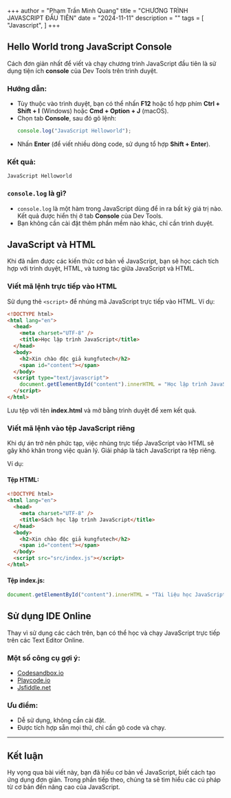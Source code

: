 +++
author = "Phạm Trần Minh Quang"
title = "CHƯƠNG TRÌNH JAVASCRIPT ĐẦU TIÊN"
date = "2024-11-11"
description = ""
tags = [
    "Javascript",
]
+++

## Hello World trong JavaScript Console
Cách đơn giản nhất để viết và chạy chương trình JavaScript đầu tiên là sử dụng tiện ích **console** của Dev Tools trên trình duyệt.

### Hướng dẫn:
- Tùy thuộc vào trình duyệt, bạn có thể nhấn **F12** hoặc tổ hợp phím **Ctrl + Shift + I** (Windows) hoặc **Cmd + Option + J** (macOS).
- Chọn tab **Console**, sau đó gõ lệnh:
  ```javascript
  console.log("JavaScript Helloworld");
  ```
- Nhấn **Enter** (để viết nhiều dòng code, sử dụng tổ hợp **Shift + Enter**).

### Kết quả:
```
JavaScript Helloworld
```

### `console.log` là gì?
- `console.log` là một hàm trong JavaScript dùng để in ra bất kỳ giá trị nào. Kết quả được hiển thị ở tab **Console** của Dev Tools.
- Bạn không cần cài đặt thêm phần mềm nào khác, chỉ cần trình duyệt.

## JavaScript và HTML
Khi đã nắm được các kiến thức cơ bản về JavaScript, bạn sẽ học cách tích hợp với trình duyệt, HTML, và tương tác giữa JavaScript và HTML.

### Viết mã lệnh trực tiếp vào HTML
Sử dụng thẻ `<script>` để nhúng mã JavaScript trực tiếp vào HTML. Ví dụ:

```html
<!DOCTYPE html>
<html lang="en">
  <head>
    <meta charset="UTF-8" />
    <title>Học lập trình JavaScript</title>
  </head>
  <body>
    <h2>Xin chào độc giả kungfutech</h2>
    <span id="content"></span>
  </body>
  <script type="text/javascript">
    document.getElementById("content").innerHTML = "Học lập trình JavaScript";
  </script>
</html>
```

Lưu tệp với tên **index.html** và mở bằng trình duyệt để xem kết quả.

### Viết mã lệnh vào tệp JavaScript riêng
Khi dự án trở nên phức tạp, việc nhúng trực tiếp JavaScript vào HTML sẽ gây khó khăn trong việc quản lý. Giải pháp là tách JavaScript ra tệp riêng.

Ví dụ:

#### Tệp HTML:
```html
<!DOCTYPE html>
<html lang="en">
  <head>
    <meta charset="UTF-8" />
    <title>Sách học lập trình JavaScript</title>
  </head>
  <body>
    <h2>Xin chào độc giả kungfutech</h2>
    <span id="content"></span>
  </body>
  <script src="src/index.js"></script>
</html>
```

#### Tệp **index.js**:
```javascript
document.getElementById("content").innerHTML = "Tài liệu học JavaScript toàn tập";
```

## Sử dụng IDE Online
Thay vì sử dụng các cách trên, bạn có thể học và chạy JavaScript trực tiếp trên các Text Editor Online.

### Một số công cụ gợi ý:
- [Codesandbox.io](https://codesandbox.io)
- [Playcode.io](https://playcode.io)
- [Jsfiddle.net](https://jsfiddle.net)

### Ưu điểm:
- Dễ sử dụng, không cần cài đặt.
- Được tích hợp sẵn mọi thứ, chỉ cần gõ code và chạy.

---

## Kết luận
Hy vọng qua bài viết này, bạn đã hiểu cơ bản về JavaScript, biết cách tạo ứng dụng đơn giản. Trong phần tiếp theo, chúng ta sẽ tìm hiểu các cú pháp từ cơ bản đến nâng cao của JavaScript.

